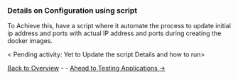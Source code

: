 ### Details on Configuration using script
To Achieve this, have a script where it automate the process to update initial ip address and ports with actual IP address and ports during creating the docker images.

< Pending activity: Yet to Update the script Details and how to run>

[Back to Overview](./IpAddresses.md) - - [Ahead to Testing Applications ->](../../../TestingApplications.md)